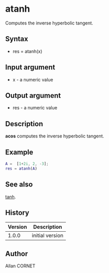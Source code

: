 

# atanh

Computes the inverse hyperbolic tangent.

## Syntax

- res = atanh(x)

## Input argument

 - x - a numeric value

## Output argument

 - res - a numeric value

## Description

<b>acos</b> computes the inverse hyperbolic tangent.

## Example

```matlab
A =  [1+2i, 2, -3];
res = atanh(A)
```

## See also

[tanh](tanh.html).
## History

|Version|Description|
|------|------|
|1.0.0|initial version|


## Author

Allan CORNET



